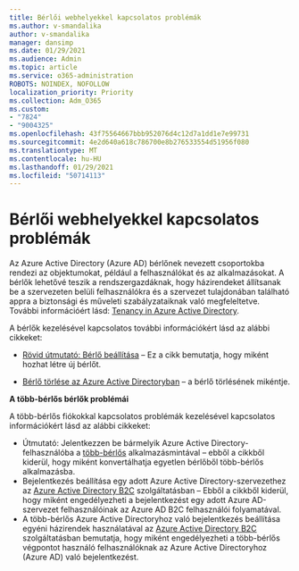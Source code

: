 ```yaml
---
title: Bérlői webhelyekkel kapcsolatos problémák
ms.author: v-smandalika
author: v-smandalika
manager: dansimp
ms.date: 01/29/2021
ms.audience: Admin
ms.topic: article
ms.service: o365-administration
ROBOTS: NOINDEX, NOFOLLOW
localization_priority: Priority
ms.collection: Adm_O365
ms.custom:
- "7824"
- "9004325"
ms.openlocfilehash: 43f75564667bbb952076d4c12d7a1dd1e7e99731
ms.sourcegitcommit: 4e2d640a618c786700e8b276533554d51956f080
ms.translationtype: MT
ms.contentlocale: hu-HU
ms.lasthandoff: 01/29/2021
ms.locfileid: "50714113"
---
```

# <a name="issues-with-tenants"></a>Bérlői webhelyekkel kapcsolatos problémák

Az Azure Active Directory (Azure AD) bérlőnek nevezett csoportokba rendezi az objektumokat, például a felhasználókat és az alkalmazásokat. A bérlők lehetővé teszik a rendszergazdáknak, hogy házirendeket állítsanak be a szervezeten belüli felhasználókra és a szervezet tulajdonában található appra a biztonsági és műveleti szabályzataiknak való megfeleltetve. További információért lásd: [Tenancy in Azure Active Directory](https://docs.microsoft.com/azure/active-directory/develop/single-and-multi-tenant-apps).

A bérlők kezelésével kapcsolatos további információkért lásd az alábbi cikkeket:

- [Rövid útmutató: Bérlő beállítása](https://docs.microsoft.com/azure/active-directory/develop/quickstart-create-new-tenant) – Ez a cikk bemutatja, hogy miként hozhat létre új bérlőt.

- [Bérlő törlése az Azure Active Directoryban](https://docs.microsoft.com/azure/active-directory/enterprise-users/directory-delete-howto) – a bérlő törlésének mikéntje.

**A több-bérlős bérlők problémái**

A több-bérlős fiókokkal kapcsolatos problémák kezelésével kapcsolatos információkért lásd az alábbi cikkeket:

- Útmutató: Jelentkezzen be bármelyik Azure Active Directory-felhasználóba a [több-bérlős](https://docs.microsoft.com/azure/active-directory/develop/howto-convert-app-to-be-multi-tenant) alkalmazásmintával – ebből a cikkből kiderül, hogy miként konvertálhatja egyetlen bérlőből több-bérlős alkalmazásba.
- Bejelentkezés beállítása egy adott Azure Active Directory-szervezethez az [Azure Active Directory B2C](https://docs.microsoft.com/azure/active-directory-b2c/identity-provider-azure-ad-single-tenant?pivots=b2c-user-flow) szolgáltatásban – Ebből a cikkből kiderül, hogy miként engedélyezheti a bejelentkezést egy adott Azure AD-szervezet felhasználóinak az Azure AD B2C felhasználói folyamatával.
- A több-bérlős Azure Active Directoryhoz való bejelentkezés beállítása egyéni házirendek használatával az [Azure Active Directory B2C](https://docs.microsoft.com/azure/active-directory-b2c/identity-provider-azure-ad-multi-tenant?pivots=b2c-custom-policy) szolgáltatásban bemutatja, hogy miként engedélyezheti a több-bérlős végpontot használó felhasználóknak az Azure Active Directoryhoz (Azure AD) való bejelentkezést.






